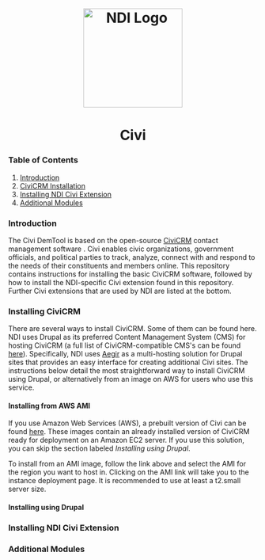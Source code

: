 <h1 align="center">
  <a href="https://www.ndi.org/"><img src="https://www.ndi.org/sites/all/themes/ndi/images/NDI_logo_svg.svg" alt="NDI Logo" width="200"></a>
</h1>

<h1 align="center">
  Civi
</h1>

  ### Table of Contents
  1. [Introduction](#introduction)
  1. [CiviCRM Installation](#installing-civicrm)
  1. [Installing NDI Civi Extension](#installing-ndi-civi-extension)
  1. [Additional Modules](#additional-modules)



### Introduction

The Civi DemTool is based on the open-source [CiviCRM](https://civicrm.org/) contact management software . Civi enables civic organizations, government officials, and political parties to track, analyze, connect with and respond to the needs of their constituents and members online. This repository contains instructions for installing the basic CiviCRM software, followed by how to install the NDI-specific Civi extension found in this repository. Further Civi extensions that are used by NDI are listed at the bottom.

### Installing CiviCRM

There are several ways to install CiviCRM. Some of them can be found here. NDI uses Drupal as its preferred Content Management System (CMS) for hosting CiviCRM (a full list of CiviCRM-compatible CMS's can be found [here](https://docs.civicrm.org/sysadmin/en/latest/planning/cms/)). Specifically, NDI uses [Aegir](http://www.aegirproject.org/) as a multi-hosting solution for Drupal sites that provides an easy interface for creating additional Civi sites. The instructions below detail the most straightforward way to install CiviCRM using Drupal, or alternatively from an image on AWS for users who use this service.

#### Installing from AWS AMI

If you use Amazon Web Services (AWS), a prebuilt version of Civi can be found [here](https://bitnami.com/stack/civicrm/cloud/aws/amis). These images contain an already installed version of CiviCRM ready for deployment on an Amazon EC2 server. If you use this solution, you can skip the section labeled *Installing using Drupal*.

To install from an AMI image, follow the link above and select the AMI for the region you want to host in. Clicking on the AMI link will take you to the instance deployment page. It is recommended to use at least a t2.small server size.

#### Installing using Drupal

### Installing NDI Civi Extension

### Additional Modules
